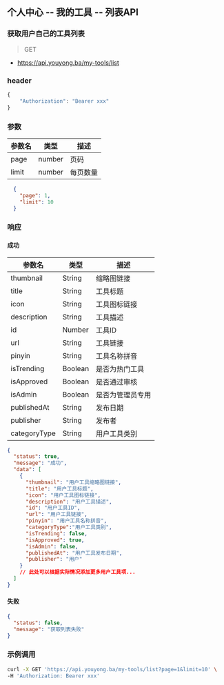 ## 个人中心 -- 我的工具 -- 列表API
### 获取用户自己的工具列表

> GET

- https://api.youyong.ba/my-tools/list

### header

```javascript
{
    "Authorization": "Bearer xxx"
}
```

### 参数

| 参数名 | 类型   | 描述     |
| ------ | ------ | -------- |
| page   | number | 页码     |
| limit  | number | 每页数量 |


```json
  {
    "page": 1,
    "limit": 10
  }
```


### 响应

#### 成功


| 参数名       | 类型    | 描述                               |
| ----------- | ------- | ---------------------------------- |
| thumbnail   | String  | 缩略图链接                         |
| title       | String  | 工具标题                           |
| icon        | String  | 工具图标链接                       |
| description | String  | 工具描述                           |
| id          | Number  | 工具ID                             |
| url         | String  | 工具链接                           |
| pinyin      | String  | 工具名称拼音                       |
| isTrending  | Boolean | 是否为热门工具                     |
| isApproved  | Boolean | 是否通过审核                       |
| isAdmin     | Boolean | 是否为管理员专用                   |
| publishedAt | String  | 发布日期                           |
| publisher   | String  | 发布者                             |
| categoryType   | String  | 用户工具类别                             |



```json
{
  "status": true,
  "message": "成功",
  "data": [
    {
      "thumbnail": "用户工具缩略图链接",
      "title": "用户工具标题",
      "icon": "用户工具图标链接",
      "description": "用户工具描述",
      "id": "用户工具ID",
      "url": "用户工具链接",
      "pinyin": "用户工具名称拼音",
      "categoryType":"用户工具类别",
      "isTrending": false,
      "isApproved": true,
      "isAdmin": false,
      "publishedAt": "用户工具发布日期",
      "publisher": "用户"
    }
    // 此处可以根据实际情况添加更多用户工具项...
  ]
}
```

#### 失败

```json
{
  "status": false,
  "message": "获取列表失败"
}
```

### 示例调用

```bash
curl -X GET 'https://api.youyong.ba/my-tools/list?page=1&limit=10' \
-H 'Authorization: Bearer xxx'
```